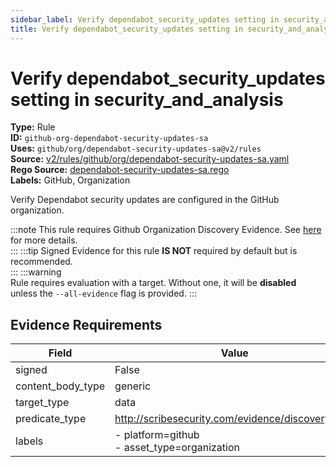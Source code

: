 ```yaml
---
sidebar_label: Verify dependabot_security_updates setting in security_and_analysis
title: Verify dependabot_security_updates setting in security_and_analysis
---  
```

# Verify dependabot_security_updates setting in security_and_analysis  
**Type:** Rule  
**ID:** `github-org-dependabot-security-updates-sa`  
**Uses:** `github/org/dependabot-security-updates-sa@v2/rules`  
**Source:** [v2/rules/github/org/dependabot-security-updates-sa.yaml](https://github.com/scribe-public/sample-policies/blob/main/v2/rules/github/org/dependabot-security-updates-sa.yaml)  
**Rego Source:** [dependabot-security-updates-sa.rego](https://github.com/scribe-public/sample-policies/blob/main/v2/rules/github/org/dependabot-security-updates-sa.rego)  
**Labels:** GitHub, Organization  

Verify Dependabot security updates are configured in the GitHub organization.

:::note 
This rule requires Github Organization Discovery Evidence. See [here](https://deploy-preview-299--scribe-security.netlify.app/platforms/discover#github-discovery) for more details.  
::: 
:::tip 
Signed Evidence for this rule **IS NOT** required by default but is recommended.  
::: 
:::warning  
Rule requires evaluation with a target. Without one, it will be **disabled** unless the `--all-evidence` flag is provided.
::: 

## Evidence Requirements  
| Field | Value |
|-------|-------|
| signed | False |
| content_body_type | generic |
| target_type | data |
| predicate_type | http://scribesecurity.com/evidence/discovery/v0.1 |
| labels | - platform=github<br/>- asset_type=organization |

